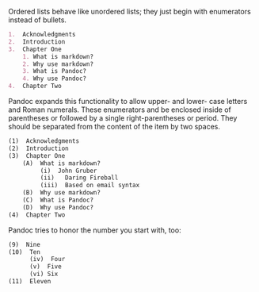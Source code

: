Ordered lists behave like unordered lists; they just begin with enumerators instead of bullets.

```markdown
1.  Acknowledgments
2.  Introduction
3.  Chapter One
    1. What is markdown?
    2. Why use markdown?
    3. What is Pandoc?
    4. Why use Pandoc?
4.  Chapter Two
```

Pandoc expands this functionality to allow upper- and lower- case letters and Roman numerals. These enumerators and be enclosed inside of parentheses or followed by a single  right-parentheses or period. They should be separated from the content of the item by two spaces.

```markdown
(1)  Acknowledgments
(2)  Introduction
(3)  Chapter One
    (A)  What is markdown?
         (i)  John Gruber
         (ii)   Daring Fireball
         (iii)  Based on email syntax
    (B)  Why use markdown?
    (C)  What is Pandoc?
    (D)  Why use Pandoc?
(4)  Chapter Two
```

Pandoc tries to honor the number you start with, too:

```markdown
(9)  Nine
(10)  Ten
      (iv)  Four
      (v)  Five
      (vi) Six
(11)  Eleven
```